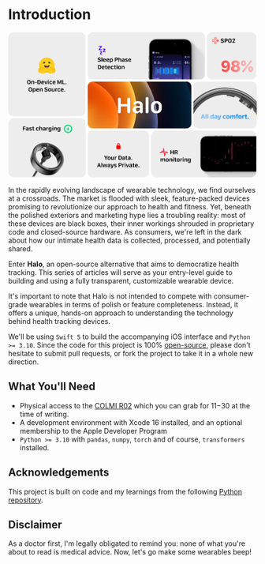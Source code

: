 # Introduction
![Preview](assets/preview.png)

In the rapidly evolving landscape of wearable technology, we find ourselves at a crossroads. The market is flooded with sleek, feature-packed devices promising to revolutionize our approach to health and fitness. Yet, beneath the polished exteriors and marketing hype lies a troubling reality: most of these devices are black boxes, their inner workings shrouded in proprietary code and closed-source hardware. As consumers, we're left in the dark about how our intimate health data is collected, processed, and potentially shared.

Enter **Halo**, an open-source alternative that aims to democratize health tracking. This series of articles will serve as your entry-level guide to building and using a fully transparent, customizable wearable device.

It's important to note that Halo is not intended to compete with consumer-grade wearables in terms of polish or feature completeness. Instead, it offers a unique, hands-on approach to understanding the technology behind health tracking devices.

We'll be using `Swift 5` to build the accompanying iOS interface and `Python >= 3.10`. Since the code for this project is 100% [open-source](https://github.com/cyrilzakka/Halo-iOS), please don't hesitate to submit pull requests, or fork the project to take it in a whole new direction.

## What You'll Need
- Physical access to the [COLMI R02](https://www.aliexpress.us/item/3256806445134241.html?gatewayAdapt=glo2usa4itemAdapt) which you can grab for $11-$30 at the time of writing.
- A development environment with Xcode 16 installed, and an optional membership to the Apple Developer Program
- `Python >= 3.10` with `pandas`, `numpy`, `torch` and of course, `transformers` installed.

## Acknowledgements
This project is built on code and my learnings from the following [Python repository](https://tahnok.github.io/colmi_r02_client/).

## Disclaimer
As a doctor first, I'm legally obligated to remind you: none of what you're about to read is medical advice. Now, let's go make some wearables beep!